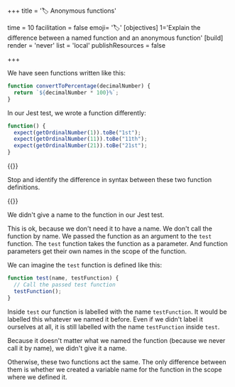 +++
title = '🏷️ Anonymous functions'

time = 10
facilitation = false
emoji= '🏷️'
[objectives]
    1='Explain the difference between a named function and an anonymous function'
[build]
  render = 'never'
  list = 'local'
  publishResources = false

+++

We have seen functions written like this:

```js
function convertToPercentage(decimalNumber) {
  return `${decimalNumber * 100}%`;
}
```

In our Jest test, we wrote a function differently:

```js
function() {
  expect(getOrdinalNumber(1)).toBe("1st");
  expect(getOrdinalNumber(11)).toBe("11th");
  expect(getOrdinalNumber(21)).toBe("21st");
}
```

{{<note type="exercise" title="👀 Spot the difference">}}

Stop and identify the difference in syntax between these two function definitions.

{{</note>}}

We didn't give a name to the function in our Jest test.

This is ok, because we don't need it to have a name. We don't call the function by name. We passed the function as an argument to the `test` function. The `test` function takes the function as a parameter. And function parameters get their own names in the scope of the function.

We can imagine the `test` function is defined like this:

```js
function test(name, testFunction) {
  // Call the passed test function
  testFunction();
}
```

Inside `test` our function is labelled with the name `testFunction`. It would be labelled this whatever we named it before. Even if we didn't label it ourselves at all, it is still labelled with the name `testFunction` inside `test`.

Because it doesn't matter what we named the function (because we never call it by name), we didn't give it a name.

Otherwise, these two functions act the same. The only difference between them is whether we created a variable name for the function in the scope where we defined it.
